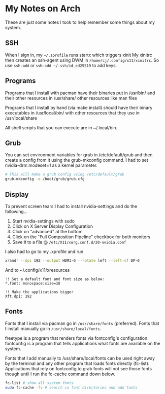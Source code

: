# My Notes on Arch

These are just some notes I took to help remember some things about my system.

## SSH

When I sign in, my `~/.zprofile` runs startx which triggers xinit
My xinitrc then creates an ssh-agent using DWM in `/home/cj/.config/x11/xinitrc`.
So use `ssh-add` or `ssh-add ~/.ssh/id_ed25519` to add keys.

## Programs

Programs that I install with pacman have their binaries
put in /usr/bin/ and their other resources in /usr/share/
other resources like man files

Programs that I install by hand (via make install) should have
their binary executables in /usr/local/bin/ with other resources
that they use in /usr/local/share

All shell scripts that you can execute are in ~/.local/bin.

## Grub

You can set environment variables for grub in /etc/default/grub and then create a config from it using the grub-mkconfig command. I had to set nvidia-drm.modeset=1 as a kernel parameter.

```bash
# This will make a grub config using /etc/default/grub
grub-mkconfig -o /boot/grub/grub.cfg
```

## Display

To prevent screen tears I had to install nvidia-settings and do the following...

1. Start nvidia-settings with sudo
2. Click on X Server Display Configuration
3. Click on "advanced" at the bottom
4. Click on the "Full Composition Pipeline" checkbox for both monitors
5. Save it to a file @ `/etc/X11/xorg.conf.d/20-nvidia.conf`

I also had to go to my .xprofile and run

```bash
xrandr --dpi 192 --output HDMI-0 --rotate left --left-of DP-0
```

And to ~/.config/x11/xresources
```
!! Set a default font and font size as below:
*.font: monospace:size=18

!! Make the applications bigger
Xft.dpi: 192
```

## Fonts

Fonts that I install via pacman go in `/usr/share/fonts` (preferred).
Fonts that I install manually go in `/usr/share/local/fonts`.

freetype is a program that renders fonts via fontconfig's configuration.
fontconfig is a program that tells applications what fonts are available on the system.

Fonts that I add manually to /usr/share/local/fonts can be used right away
by the terminal and any other program that loads fonts directly (fc-list).
Applications that rely on fontconfig to grab fonts will not see those fonts
though until I run the fc-cache command down below.

```bash
fc-list # show all system fonts
sudo fc-cache -fv # search in font directories and add fonts
```
